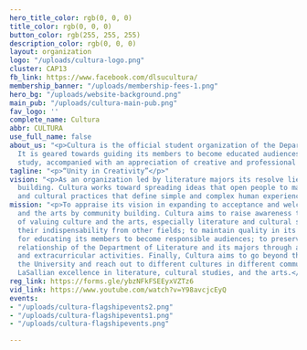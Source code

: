 ```yaml
---
hero_title_color: rgb(0, 0, 0)
title_color: rgb(0, 0, 0)
button_color: rgb(255, 255, 255)
description_color: rgb(0, 0, 0)
layout: organization
logo: "/uploads/cultura-logo.png"
cluster: CAP13
fb_link: https://www.facebook.com/dlsucultura/
membership_banner: "/uploads/membership-fees-1.png"
hero_bg: "/uploads/website-background.png"
main_pub: "/uploads/cultura-main-pub.png"
fav_logo: ''
complete_name: Cultura
abbr: CULTURA
use_full_name: false
about_us: "<p>Cultura is the official student organization of the Department of Literature.
  It is geared towards guiding its members to become educated audiences through academic
  study, accompanied with an appreciation of creative and professional works.</p>"
tagline: "<p>“Unity in Creativity”</p>"
vision: "<p>As an organization led by literature majors its resolve lies in community
  building. Cultura works toward spreading ideas that open people to many cultures
  and cultural practices that define simple and complex human experiences.</p>"
mission: "<p>To appraise its vision in expanding to acceptance and welcoming of culture
  and the arts by community building. Cultura aims to raise awareness that is conscious
  of valuing culture and the arts, especially literature and cultural studies and
  their indispensability from other fields; to maintain quality in its provisions
  for educating its members to become responsible audiences; to preserve the good
  relationship of the Department of Literature and its majors through academic assistance
  and extracurricular activities. Finally, Cultura aims to go beyond the borders of
  the University and reach out to different cultures in different communities, establishing
  LaSallian excellence in literature, cultural studies, and the arts.</p>"
reg_link: https://forms.gle/ybzNFkFSEEyxVZTz6
vid_link: https://www.youtube.com/watch?v=Y98avcjcEyQ
events:
- "/uploads/cultura-flagshipevents2.png"
- "/uploads/cultura-flagshipevents1.png"
- "/uploads/cultura-flagshipevents.png"

---
```

